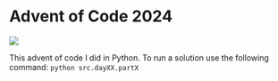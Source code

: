 # Advent of Code 2024

![](https://img.shields.io/badge/stars%20⭐-0-yellow)

This advent of code I did in Python.
To run a solution use the following command: `python src.dayXX.partX`

